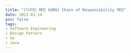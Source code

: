 ```yaml
---
title: "[디자인 패턴 GURU] Chain of Responsibility 패턴"
date: 2022-01-14
pin: false
tags:
- Software Engineering
- Design Pattern
- Go
- Java
---
```

